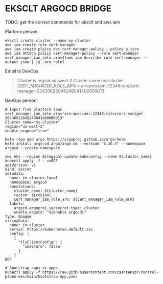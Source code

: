 # EKSCLT ARGOCD BRIDGE

TODO: get the correct commands for eksctl and aws iam

Platform person:
```
eksctl create cluster --name my-cluster
aws iam create role cert-manager
aws iam create ploicy doc cert-manager-policy --policy p.json
aws iam attach policy cert-manager-policy --role cert-manager
cert_manager_iam_role_arn=$(aws iam describe role cert-manager --output json | jq .arn_role)
```


Email to DevOps:
>Cluster is region us-west-2
Cluster name my-cluster
CERT_MANAGER_ROLE_ARN = arn:aws:iam::12345:role/cert-manager-20230622045248041400000013

DevOps person:
```
# Input from platform team
cert_manager_iam_role_arn="arn:aws:iam::12345:role/cert-manager-20230622045248041400000013"
cluster_name="my-cluster"
region="us-west-2"
enable_argocd="true"

helm repo add argo https://argoproj.github.io/argo-helm
helm install argo-cd argo/argo-cd --version "5.36.4" --namespace argocd --create-namespace

aws eks --region ${region} update-kubeconfig --name ${cluster_name}
kubectl apply -f - <<EOF
apiVersion: v1
kind: Secret
metadata:
  name: in-cluster-local
  namespace: argocd
  annotations:
    cluster_name: ${cluster_name}
    region: ${region}
    cert_manager_iam_role_arn: ${cert_manager_iam_role_arn}
  labels:
    argocd.argoproj.io/secret-type: cluster
    enable_argocd: "${enable_argocd}"
type: Opaque
stringData:
  name: in-cluster
  server: https://kubernetes.default.svc
  config: |
    {
      "tlsClientConfig": {
        "insecure": false
      }
    }
EOF

# Bootstrap apps or apps
kubectl apply -f https://raw.githubusercontent.com/csantanapr/control-plane-eks/main/bootstrap-app.yaml


